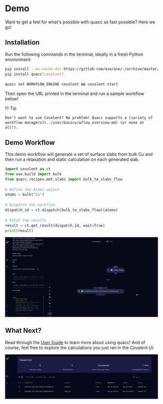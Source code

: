 # Demo

Want to get a feel for what's possible with quacc as fast possible? Here we go!

## Installation

Run the following commands in the terminal, ideally in a fresh Python environment:

```bash
pip install --no-cache-dir https://gitlab.com/ase/ase/-/archive/master/ase-master.zip
pip install quacc[covalent]

quacc set WORKFLOW_ENGINE covalent && covalent start
```

Then open the URL printed in the terminal and run a sample workflow below!

!!! Tip

    Don't want to use Covalent? No problem! Quacc supports a [variety of workflow managers](../user/basics/wflow_overview.md) (or none at all!).

## Demo Workflow

This demo workflow will generate a set of surface slabs from bulk Cu and then run a relaxation and static calculation on each generated slab.

```python
import covalent as ct
from ase.build import bulk
from quacc.recipes.emt.slabs import bulk_to_slabs_flow

# Define the Atoms object
atoms = bulk("Cu")

# Dispatch the workflow
dispatch_id = ct.dispatch(bulk_to_slabs_flow)(atoms)

# Fetch the results
result = ct.get_result(dispatch_id, wait=True)
print(result)
```

![Covalent UI](../images/start/start.gif)

## What Next?

Read through the [User Guide](../user/recipes/recipes_intro.md) to learn more about using quacc! And of course, feel free to explore the calculations you just ran in the Covalent UI.

![Covalent UI](../images/start/ui.jpg)
